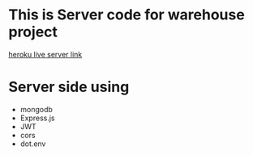# This is Server code for warehouse project

[heroku live server link](https://warehouse-e8dy.onrender.com/)

# Server side using 

* mongodb
* Express.js
* JWT
* cors
* dot.env

